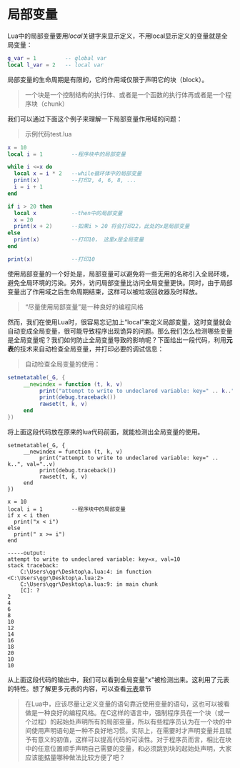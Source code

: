 # 局部变量

Lua中的局部变量要用*local*关键字来显示定义，不用local显示定义的变量就是全局变量：

```lua
g_var = 1         -- global var
local l_var = 2   -- local var
```

局部变量的生命周期是有限的，它的作用域仅限于声明它的块（block）。

>一个块是一个控制结构的执行体、或者是一个函数的执行体再或者是一个程序块（chunk）

我们可以通过下面这个例子来理解一下局部变量作用域的问题：

> 示例代码test.lua

```lua
x = 10
local i = 1         --程序块中的局部变量

while i <=x do
  local x = i * 2   --while循环体中的局部变量
  print(x)          --打印2, 4, 6, 8, ...
  i = i + 1
end

if i > 20 then
  local x           --then中的局部变量
  x = 20
  print(x + 2)      --如果i > 20 将会打印22，此处的x是局部变量
else
  print(x)          --打印10， 这里x是全局变量
end

print(x)            --打印10
```

使用局部变量的一个好处是，局部变量可以避免将一些无用的名称引入全局环境，避免全局环境的污染。另外，访问局部变量比访问全局变量更快。同时，由于局部变量出了作用域之后生命周期结束，这样可以被垃圾回收器及时释放。

>“尽量使用局部变量”是一种良好的编程风格

然而，我们在使用Lua时，很容易忘记加上“local”来定义局部变量，这时变量就会自动变成全局变量，很可能导致程序出现诡异的问题。那么我们怎么检测哪些变量是全局变量呢？我们如何防止全局变量导致的影响呢？下面给出一段代码，利用**元表**的技术来自动检查全局变量，并打印必要的调试信息：

> 自动检查全局变量的使用：

```lua
setmetatable(_G, {
     __newindex = function (t, k, v)
          print("attempt to write to undeclared variable: key=" .. k..", val="..v)
          print(debug.traceback())
          rawset(t, k, v)
     end
})
```

将上面这段代码放在原来的lua代码前面，就能检测出全局变量的使用。

```
setmetatable(_G, {
     __newindex = function (t, k, v)
          print("attempt to write to undeclared variable: key=" .. k..", val="..v)
          print(debug.traceback())
          rawset(t, k, v)
     end
})

x = 10
local i = 1         --程序块中的局部变量
if x < i then
  print("x < i")
else
  print(" x >= i")
end

-----output:
attempt to write to undeclared variable: key=x, val=10
stack traceback:
	C:\Users\qgr\Desktop\a.lua:4: in function <C:\Users\qgr\Desktop\a.lua:2>
	C:\Users\qgr\Desktop\a.lua:9: in main chunk
	[C]: ?
2
4
6
8
10
12
14
16
18
20
10
10
 ```

从上面这段代码的输出中，我们可以看到全局变量"x"被检测出来。这利用了元表的特性。想了解更多元表的内容，可以查看[元表](/lua/metatable)章节

>在Lua中，应该尽量让定义变量的语句靠近使用变量的语句，这也可以被看做是一种良好的编程风格。在C这样的语言中，强制程序员在一个块（或一个过程）的起始处声明所有的局部变量，所以有些程序员认为在一个块的中间使用声明语句是一种不良好地习惯。实际上，在需要时才声明变量并且赋予有意义的初值，这样可以提高代码的可读性。对于程序员而言，相比在块中的任意位置顺手声明自己需要的变量，和必须跳到块的起始处声明，大家应该能掂量哪种做法比较方便了吧？
